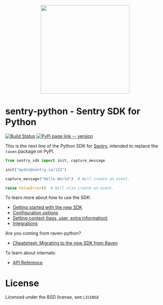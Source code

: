 <p align="center">
    <a href="https://sentry.io" target="_blank" align="center">
        <img src="https://sentry-brand.storage.googleapis.com/sentry-logo-black.png" width="280">
    </a>
</p>

# sentry-python - Sentry SDK for Python

[![Build Status](https://travis-ci.com/getsentry/sentry-python.svg?branch=master)](https://travis-ci.com/getsentry/sentry-python)
[![PyPi page link -- version](https://img.shields.io/pypi/v/sentry-sdk.svg)](https://pypi.python.org/pypi/sentry-sdk)

This is the next line of the Python SDK for [Sentry](http://sentry.io/), intended to replace the `raven` package on PyPI.

```python
from sentry_sdk import init, capture_message

init("mydsn@sentry.io/123")

capture_message("Hello World")  # Will create an event.

raise ValueError()  # Will also create an event.
```

To learn more about how to use the SDK:

- [Getting started with the new SDK](https://docs.sentry.io/quickstart/?platform=python)
- [Configuration options](https://docs.sentry.io/error-reporting/configuration/?platform=python)
- [Setting context (tags, user, extra information)](https://docs.sentry.io/enriching-error-data/context/?platform=python)
- [Integrations](https://docs.sentry.io/platforms/python/)

Are you coming from raven-python?

- [Cheatsheet: Migrating to the new SDK from Raven](https://forum.sentry.io/t/switching-to-sentry-python/4733)

To learn about internals:

- [API Reference](https://getsentry.github.io/sentry-python/)

# License

Licensed under the BSD license, see `LICENSE`

